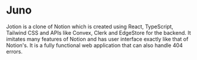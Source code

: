 # Juno
Jotion is a clone of Notion which is created using React, TypeScript, Tailwind CSS and APIs like Convex, Clerk and EdgeStore for the backend. It imitates many features of Notion and has user interface exactly like that of Notion's. It is a fully functional web application that can also handle 404 errors.
